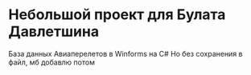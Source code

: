 # Небольшой проект для Булата Давлетшина
База данных Авиаперелетов в Winforms на C#
Но без сохранения в файл, мб добавлю потом
